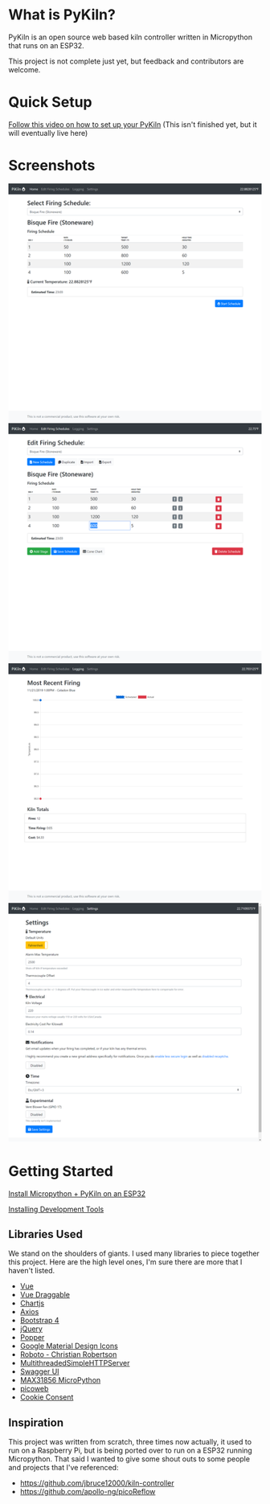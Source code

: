 # What is PyKiln? #

PyKiln is an open source web based kiln controller written in Micropython that runs on an ESP32.

This project is not complete just yet, but feedback and contributors are welcome.

# Quick Setup #

[Follow this video on how to set up your PyKiln](http://pykiln.com/get-started.html "Follow this video on how to set up your PyKiln")
(This isn't finished yet, but it will eventually live here)

# Screenshots #

![Home page of PyKiln, select a firing schedule to begin firing](/docs/images/01_home.png)
![Edit page of PyKiln, create, duplicate, import, export and delete firing schedules](/docs/images/02_edit.png)
![Logging page of PyKiln, view how past fires have gone as well as kiln statistics](/docs/images/03_logs.png)
![Settings page of PyKiln, set your preferred temperature, set up email notification, as well as other settings](/docs/images/04_settings.png)

# Getting Started

[Install Micropython + PyKiln on an ESP32](/getting-started.md "Install Micropython + PyKiln on an ESP32")

[Installing Development Tools](/gettings-started.md "Installing Development Tools")

## Libraries Used

We stand on the shoulders of giants. I used many libraries to piece together this project. Here are the high level ones, I'm sure there are more that I haven't listed.

* [Vue](https://github.com/vuejs/vue "Vue")
* [Vue Draggable](https://github.com/SortableJS/Vue.Draggable "Vue Draggable")
* [Chartjs](https://github.com/chartjs/Chart.js "Chartjs")
* [Axios](https://github.com/axios/axios "Axios")
* [Bootstrap 4](https://getbootstrap.com/ "Bootstrap 4")
* [jQuery](https://github.com/jquery/jquery "jQuery")
* [Popper](https://github.com/popperjs/popper-core "Popper")
* [Google Material Design Icons](https://github.com/google/material-design-icons "Google Material Design Icons")
* [Roboto - Christian Robertson](https://fonts.google.com/specimen/Roboto?preview.text_type=custom "Roboto - Christian Robertson")
* [MultithreadedSimpleHTTPServer](https://github.com/Nakiami/MultithreadedSimpleHTTPServer "MultithreadedSimpleHTTPServer")
* [Swagger UI](https://github.com/swagger-api/swagger-ui "Swagger UI")
* [MAX31856 MicroPython](https://github.com/alinbaltaru/max31856 "MAX31856 MicroPython")
* [picoweb](https://github.com/pfalcon/picoweb "picoweb")
* [Cookie Consent](https://github.com/osano/cookieconsent "Cookie Consent")


## Inspiration
This project was written from scratch, three times now actually, it used to run on a Raspberry Pi, but is being ported over to run on a ESP32 running Micropython. That said I wanted to give some shout outs to some people and projects that I've referenced:

- https://github.com/jbruce12000/kiln-controller
- https://github.com/apollo-ng/picoReflow
